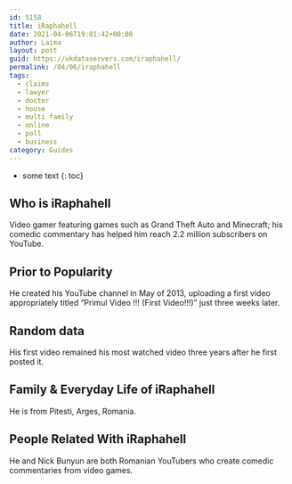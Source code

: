 ```yaml
---
id: 5158
title: iRaphahell
date: 2021-04-06T19:01:42+00:00
author: Laima
layout: post
guid: https://ukdataservers.com/iraphahell/
permalink: /04/06/iraphahell
tags:
  - claims
  - lawyer
  - doctor
  - house
  - multi family
  - online
  - poll
  - business
category: Guides
---
```


* some text
{: toc}


## Who is iRaphahell
                  
                  
                  
Video gamer featuring games such as Grand Theft Auto and Minecraft; his comedic commentary has helped him reach 2.2 million subscribers on YouTube.
                  
              
            
              
            
                
                
                
## Prior to Popularity
                  
                  
                  
He created his YouTube channel in May of 2013, uploading a first video appropriately titled &#8220;Primul Video !!! (First Video!!!)&#8221; just three weeks later.
                  
              
            
              
            
                
                
                
## Random data
                  
                  
                  
His first video remained his most watched video three years after he first posted it.
                  
              
            
              
            
                
                
                
## Family & Everyday Life of iRaphahell
                  
                  
                  
He is from Pitesti, Arges, Romania.
                  
              
            
              
            
                
                
                
## People Related With iRaphahell
                  
                  
                  
He and Nick Bunyun are both Romanian YouTubers who create comedic commentaries from video games.
                  
              
            
              
            
                
              
            
              
              
            
            
              
            
          
          
          